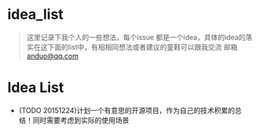 # idea_list

> 这里记录下我个人的一些想法，每个issue 都是一个idea，具体的idea的落实在这下面的list中，有相相同想法或者建议的童鞋可以跟我交流
> 邮箱 anduo@qq.com


# Idea List

- (TODO 20151224)计划一个有意思的开源项目，作为自己的技术积累的总结！同时需要考虑到实际的使用场景
